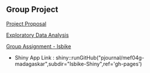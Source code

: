 ## Group Project

[Project Proposal](Project-Proposal.html)

[Exploratory Data Analysis](Group_Project/madagaskar_group_project_EDA_v10.html)

[Group Assignment - Isbike](Isbike-Shiny/Isbike-Shiny-App.html)
  - Shiny App Link : shiny::runGitHub("pjournal/mef04g-madagaskar",subdir="Isbike-Shiny",ref='gh-pages')

